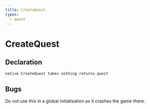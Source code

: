 ```yaml
---
title: CreateQuest
types:
  - quest
---
```


# CreateQuest

## Declaration

```jass
native CreateQuest takes nothing returns quest
```

## Bugs 
Do not use this in a global initialisation as it crashes the game there.
